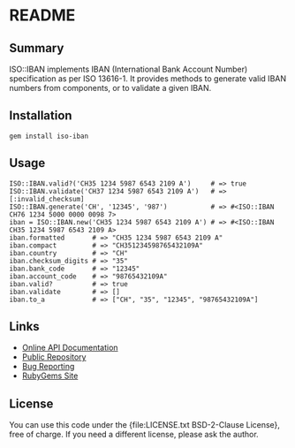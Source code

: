 README
======


Summary
-------
ISO::IBAN implements IBAN (International Bank Account Number) specification as per ISO 13616-1.
It provides methods to generate valid IBAN numbers from components, or to validate a given IBAN.


Installation
------------
`gem install iso-iban`


Usage
-----

    ISO::IBAN.valid?('CH35 1234 5987 6543 2109 A')     # => true
    ISO::IBAN.validate('CH37 1234 5987 6543 2109 A')   # => [:invalid_checksum]
    ISO::IBAN.generate('CH', '12345', '987')           # => #<ISO::IBAN CH76 1234 5000 0000 0098 7>
    iban = ISO::IBAN.new('CH35 1234 5987 6543 2109 A') # => #<ISO::IBAN CH35 1234 5987 6543 2109 A>
    iban.formatted       # => "CH35 1234 5987 6543 2109 A"
    iban.compact         # => "CH351234598765432109A"
    iban.country         # => "CH"
    iban.checksum_digits # => "35"
    iban.bank_code       # => "12345"
    iban.account_code    # => "98765432109A"
    iban.valid?          # => true
    iban.validate        # => []
    iban.to_a            # => ["CH", "35", "12345", "98765432109A"]

Links
-----

* [Online API Documentation](http://rdoc.info/github/apeiros/iso-iban/)
* [Public Repository](https://github.com/apeiros/iso-iban)
* [Bug Reporting](https://github.com/apeiros/iso-iban/issues)
* [RubyGems Site](https://rubygems.org/gems/iso-iban)


License
-------

You can use this code under the {file:LICENSE.txt BSD-2-Clause License}, free of charge.
If you need a different license, please ask the author.